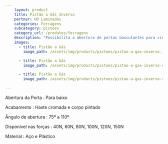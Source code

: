 ```yaml
---
    layout: product
    title: Pistão a Gás Inverso
    partner: HD Laminados
    categories: Ferragens     
    subcategory: pistoes
    category_url: /produtos/ferragens
    description: "Possibilita a abertura de portas basculantes para cima com maciez e suavidade."
    images: 
      - title: Pistão a Gás
        image_path: /assets/img/products/pistoes/pistao-a-gas-inverso.jpg

      - title: Pistão a Gás
        image_path: /assets/img/products/pistoes/pistao-a-gas-inverso-spec.jpg

      - title: Pistão a Gás
        image_path: /assets/img/products/pistoes/pistao-a-gas-inverso-spec-2.jpg

---
```


Abertura da Porta
: Para baixo

Acabamento 
: Haste cromada e corpo pintado

Ângulo de abertura
: 75º a 110º

Disponível nas forças
: 40N, 60N, 80N, 100N, 120N, 150N

Material
: Aço e Plástico

